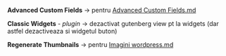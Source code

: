 
**Advanced Custom Fields** -> pentru [Advanced Custom Fields.md](../Theme/14.%20Custom%20fields.md)

**Classic Widgets** - *plugin* -> dezactivat gutenberg view pt la widgets (dar astfel dezactiveaza si widgetul buton)

**Regenerate Thumbnails** -> pentru [Imagini wordpress.md](../Theme/10.%20Functionalitati%20imagini.md)